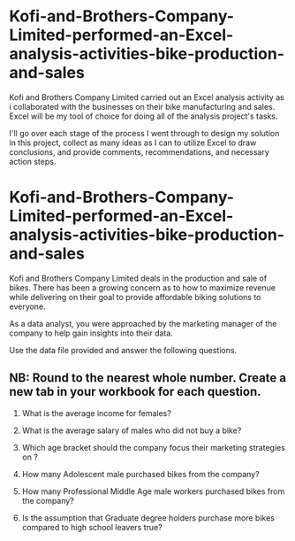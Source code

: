 # Kofi-and-Brothers-Company-Limited-performed-an-Excel-analysis-activities-bike-production-and-sales

Kofi and Brothers Company Limited carried out an Excel analysis activity as i collaborated with the businesses on their bike manufacturing and sales. Excel will be my tool of choice for doing all of the analysis project's tasks.

I'll go over each stage of the process I went through to design my solution in this project, collect as many ideas as I can to utilize Excel to draw conclusions, and provide comments, recommendations, and necessary action steps.

# Kofi-and-Brothers-Company-Limited-performed-an-Excel-analysis-activities-bike-production-and-sales

Kofi and Brothers Company Limited deals in the production and sale of bikes. There has been a growing concern as to how to maximize revenue while delivering on their goal to provide affordable biking solutions to everyone.

As a data analyst, you were approached by the marketing manager of the company to help gain insights into their data. 

Use the data file provided and answer the following questions.

## NB: Round to the nearest whole number. Create a new tab in your workbook for each question.

1. What is the average income for females?

2. What is the average salary of males who did not buy a bike? 

3. Which age bracket should the company focus their marketing strategies on ?

4. How many Adolescent male purchased bikes from the company?

5. How many Professional Middle Age male workers purchased bikes from the company?

6. Is the assumption that Graduate degree holders purchase more bikes compared to high school leavers true?
